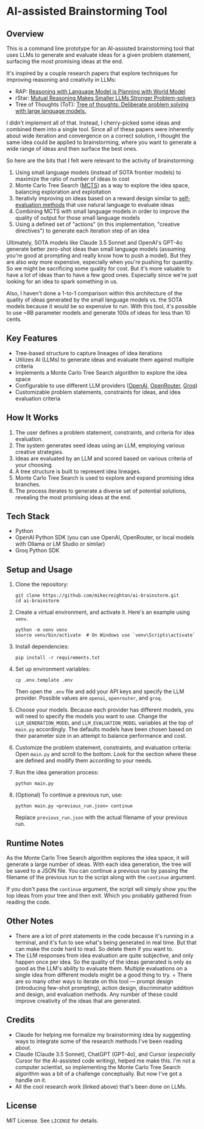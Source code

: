 # AI-assisted Brainstorming Tool

## Overview

This is a command line prototype for an AI-assisted brainstorming tool that uses LLMs to generate and evaluate ideas for a given problem statement, surfacing the most promising ideas at the end.

It's inspired by a couple research papers that explore techniques for improving reasoning and creativity in LLMs:

- RAP: [Reasoning with Language Model is Planning with World Model](https://arxiv.org/abs/2305.14992)
- rStar: [Mutual Reasoning Makes Smaller LLMs Stronger Problem-solvers](https://huggingface.co/papers/2408.06195)
- Tree of Thoughts (ToT): [Tree of thoughts: Deliberate problem solving with large language models.](https://arxiv.org/abs/2305.10601)

I didn't implement all of that. Instead, I cherry-picked some ideas and combined them into a single tool. Since all of these papers were inherently about wide iteration and convergence on a correct solution, I thought the same idea could be applied to brainstorming, where you want to generate a wide range of ideas and then surface the best ones.

So here are the bits that I felt were relevant to the activity of brainstorming:

1. Using small language models (instead of SOTA frontier models) to maximize the ratio of number of ideas to cost
2. Monte Carlo Tree Search ([MCTS](https://link.springer.com/chapter/10.1007/11871842_29)) as a way to explore the idea space, balancing exploration and exploitation
3. Iterativly improving on ideas based on a reward design similar to [self-evaluation methods](https://arxiv.org/abs/2211.00053) that use natural language to evaluate ideas
4. Combining MCTS with small language models in order to improve the quality of output for those small language models
5. Using a defined set of "actions" (in this implementation, "creative directives") to generate each iteration step of an idea

Ultimately, SOTA models like Claude 3.5 Sonnet and OpenAI's GPT-4o generate better zero-shot ideas than small language models (assuming you're good at prompting and really know how to push a model). But they are also _way_ more expensive, especially when you're pushing for quantity. So we might be sacrificing some quality for cost. But it's more valuable to have a lot of ideas than to have a few good ones. Especially since we're just looking for an idea to spark something in us.

Also, I haven't done a 1-to-1 comparison within this architecture of the quality of ideas generated by the small language models vs. the SOTA models because it would be so expensive to run. With this tool, it's possible to use ~8B parameter models and generate 100s of ideas for less than 10 cents.

## Key Features

- Tree-based structure to capture lineages of idea iterations
- Utilizes AI (LLMs) to generate ideas and evaluate them against multiple criteria
- Implements a Monte Carlo Tree Search algorithm to explore the idea space
- Configurable to use different LLM providers ([OpenAI](https://platform.openai.com/), [OpenRouter](https://openrouter.ai/), [Groq](https://www.groq.com/))
- Customizable problem statements, constraints for ideas, and idea evaluation criteria

## How It Works

1. The user defines a problem statement, constraints, and criteria for idea evaluation.
2. The system generates seed ideas using an LLM, employing various creative strategies.
3. Ideas are evaluated by an LLM and scored based on various criteria of your choosing.
4. A tree structure is built to represent idea lineages.
5. Monte Carlo Tree Search is used to explore and expand promising idea branches.
6. The process iterates to generate a diverse set of potential solutions, revealing the most promising ideas at the end.

## Tech Stack

- Python
- OpenAI Python SDK (you can use OpenAI, OpenRouter, or local models with Ollama or LM Studio or similar)
- Groq Python SDK

## Setup and Usage

1. Clone the repository:
   ```
   git clone https://github.com/mikecreighton/ai-brainstorm.git
   cd ai-brainstorm
   ```

2. Create a virtual environment, and activate it. Here's an example using `venv`.
   ```
   python -m venv venv
   source venv/bin/activate  # On Windows use `venv\Scripts\activate`
   ```

3. Install dependencies:
   ```
   pip install -r requirements.txt
   ```

4. Set up environment variables:
   ```
   cp .env.template .env
   ```
   Then open the `.env` file and add your API keys and specify the LLM provider. Possible values are `openai`, `openrouter`, and `groq`.

5. Choose your models. Because each provider has different models, you will need to specify the models you want to use. Change the `LLM_GENERATION_MODEL` and `LLM_EVALUATION_MODEL` variables at the top of `main.py` accordingly. The defaults models have been chosen based on their parameter size in an attempt to balance performance and cost.

6. Customize the problem statement, constraints, and evaluation criteria:
   Open `main.py` and scroll to the bottom. Look for the section where these are defined and modify them according to your needs.

7. Run the idea generation process:
   ```
   python main.py
   ```

8. (Optional) To continue a previous run, use:
   ```
   python main.py <previous_run.json> continue
   ```
   Replace `previous_run.json` with the actual filename of your previous run.

## Runtime Notes

As the Monte Carlo Tree Search algorithm explores the idea space, it will generate a large number of ideas. With each idea generation, the tree will be saved to a JSON file. You can continue a previous run by passing the filename of the previous run to the script along with the `continue` argument.

If you don't pass the `continue` argument, the script will simply show you the top ideas from your tree and then exit. Which you probably gathered from reading the code.

## Other Notes

- There are a lot of print statements in the code because it's running in a terminal, and it's fun to see what's being generated in real time. But that can make the code hard to read. So delete them if you want to.
- The LLM responses from idea evaluation are quite subjective, and only happen once per idea. So the quality of the ideas generated is only as good as the LLM's ability to evaluate them. Multiple evaluations on a single idea from different models might be a good thing to try.
= There are so many other ways to iterate on this tool — prompt design (introducing few-shot prompting), action design, discriminator addition and design, and evaluation methods. Any number of these could improve creativity of the ideas that are generated.

## Credits

- Claude for helping me formalize my brainstorming idea by suggesting ways to integrate some of the research methods I've been reading about.
- Claude (Claude 3.5 Sonnet), ChatGPT (GPT-4o), and Cursor (_especially_ Cursor for the AI-assisted code writing), helped me make this. I'm not a computer scientist, so implementing the Monte Carlo Tree Search algorithm was a bit of a challenge conceptually. But now I've got a handle on it.
- All the cool research work (linked above) that's been done on LLMs.

## License

MIT License. See `LICENSE` for details.

